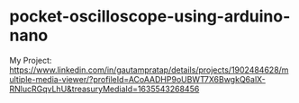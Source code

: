 # pocket-oscilloscope-using-arduino-nano

My Project: https://www.linkedin.com/in/gautampratap/details/projects/1902484628/multiple-media-viewer/?profileId=ACoAADHP9oUBWT7X6BwgkQ6alX-RNlucRGqvLhU&treasuryMediaId=1635543268456
